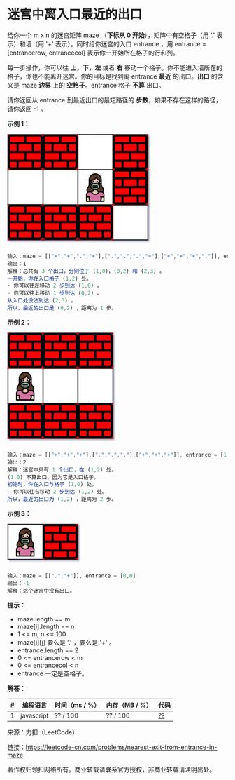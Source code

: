 # 迷宫中离入口最近的出口

给你一个 m x n 的迷宫矩阵 maze （**下标从 0 开始**），矩阵中有空格子（用 '.' 表示）和墙（用 '+' 表示）。同时给你迷宫的入口 entrance ，用 entrance = [entrancerow, entrancecol] 表示你一开始所在格子的行和列。

每一步操作，你可以往 **上，下，左** 或者 **右** 移动一个格子。你不能进入墙所在的格子，你也不能离开迷宫。你的目标是找到离 entrance **最近** 的出口。**出口** 的含义是 maze **边界** 上的 **空格子**。entrance 格子 **不算** 出口。

请你返回从 entrance 到最近出口的最短路径的 **步数**，如果不存在这样的路径，请你返回 -1 。

**示例 1：**

![示例1](./eg1.jpg)

``` javascript
输入：maze = [["+","+",".","+"],[".",".",".","+"],["+","+","+","."]], entrance = [1,2]
输出：1
解释：总共有 3 个出口，分别位于 (1,0)，(0,2) 和 (2,3) 。
一开始，你在入口格子 (1,2) 处。
- 你可以往左移动 2 步到达 (1,0) 。
- 你可以往上移动 1 步到达 (0,2) 。
从入口处没法到达 (2,3) 。
所以，最近的出口是 (0,2) ，距离为 1 步。
```

**示例 2：**

![示例2](./eg2.jpg)

``` javascript
输入：maze = [["+","+","+"],[".",".","."],["+","+","+"]], entrance = [1,0]
输出：2
解释：迷宫中只有 1 个出口，在 (1,2) 处。
(1,0) 不算出口，因为它是入口格子。
初始时，你在入口与格子 (1,0) 处。
- 你可以往右移动 2 步到达 (1,2) 处。
所以，最近的出口为 (1,2) ，距离为 2 步。
```

**示例 3：**

![示例3](./eg3.jpg)

``` javascript
输入：maze = [[".","+"]], entrance = [0,0]
输出：-1
解释：这个迷宫中没有出口。
```

**提示：**

- maze.length == m
- maze[i].length == n
- 1 <= m, n <= 100
- maze[i][j] 要么是 '.' ，要么是 '+' 。
- entrance.length == 2
- 0 <= entrancerow < m
- 0 <= entrancecol < n
- entrance 一定是空格子。

**解答：**

**#**|**编程语言**|**时间（ms / %）**|**内存（MB / %）**|**代码**
--|--|--|--|--
1|javascript|?? / 100|?? / 100|[??](./javascript/ac_v1.js)

来源：力扣（LeetCode）

链接：https://leetcode-cn.com/problems/nearest-exit-from-entrance-in-maze

著作权归领扣网络所有。商业转载请联系官方授权，非商业转载请注明出处。
